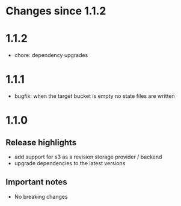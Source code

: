# Changes since 1.1.2
# 1.1.2
- chore: dependency upgrades

# 1.1.1
- bugfix: when the target bucket is empty no state files are written

# 1.1.0

## Release highlights
- add support for s3 as a revision storage provider / backend
- upgrade dependencies to the latest versions

## Important notes
- No breaking changes
 
